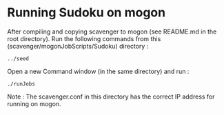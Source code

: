 Running Sudoku on mogon 
======================

After compiling and copying scavenger to mogon (see README.md in the root directory). Run the following commands from this (scavenger/mogonJobScripts/Sudoku) directory :

```    
../seed
```

Open a new Command window (in the same directory) and run :

```
./runJobs
```

Note : The scavenger.conf in this directory has the correct IP address for running on mogon.
